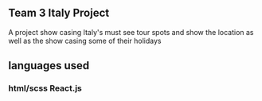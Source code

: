 ## Team 3 Italy Project
A project show casing Italy's must see tour spots and show the location as well as the show casing some of their holidays

## languages used
### html/scss React.js
